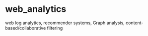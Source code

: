 # web_analytics
web log analytics, recommender systems, Graph analysis, content-based/collaborative filtering
